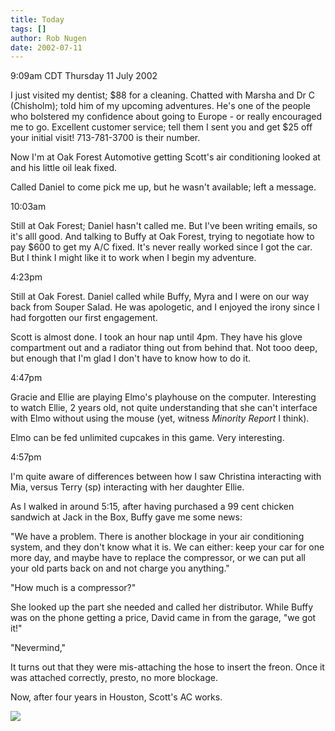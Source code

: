 ```yaml
---
title: Today
tags: []
author: Rob Nugen
date: 2002-07-11
---
```


<p class=date>9:09am CDT Thursday 11 July 2002</p>

<p>I just visited my dentist; $88 for a cleaning. Chatted with Marsha
and Dr C (Chisholm); told him of my upcoming adventures.  He's one of
the people who bolstered my confidence about going to Europe - or
really encouraged me to go.  Excellent customer service; tell them I
sent you and get $25 off your initial visit!  713-781-3700 is their
number.</p>

<p>Now I'm at Oak Forest Automotive getting
Scott's air conditioning looked at and his little oil leak fixed.</p>

<p>Called Daniel to come pick me up, but he wasn't available; left a
message.</p>

<p class=date>10:03am</p>

<p>Still at Oak Forest; Daniel hasn't called me.  But I've been
writing emails, so it's alll good.  And talking to Buffy at Oak
Forest, trying to negotiate how to pay $600 to get my A/C fixed.  It's
never really worked since I got the car.  But I think I might like it
to work when I begin my adventure.</p>

<p class=date>4:23pm</p>

<p>Still at Oak Forest.  Daniel called while Buffy, Myra and I were on
our way back from Souper Salad.  He was apologetic, and I enjoyed the
irony since I had forgotten our first engagement.</p>

<p>Scott is almost done.  I took an hour nap until 4pm.  They have his
glove compartment out and a radiator thing out from behind that.  Not
tooo deep, but enough that I'm glad I don't have to know how to do
it.</p>

<p class=date>4:47pm</p>

<p>Gracie and Ellie are playing Elmo's playhouse on the computer.
Interesting to watch Ellie, 2 years old, not quite understanding that
she can't interface with Elmo without using the mouse (yet, witness
<em>Minority Report</em> I think).</p>

<p>Elmo can be fed unlimited cupcakes in this game.  Very
interesting.</p>

<p class=date>4:57pm</p>

<p>I'm quite aware of differences between how I saw Christina
interacting with Mia, versus Terry (sp) interacting with her daughter
Ellie.</p>

<p>As I walked in around 5:15, after having purchased a 99 cent
chicken sandwich at Jack in the Box, Buffy gave me some news:</p>

<p>"We have a problem.  There is another blockage in your air
conditioning system, and they don't know what it is.  We can either:
keep your car for one more day, and maybe have to replace the
compressor, or we can put all your old parts back on and not charge
you anything."</p>

<p>"How much is a compressor?"</p>

<p>She looked up the part she needed and called her distributor.
While Buffy was on the phone getting a price, David came in from the
garage, "we got it!"</p>

<p>"Nevermind,"</p>

<p>It turns out that they were mis-attaching the hose to insert the
freon.  Once it was attached correctly, presto, no more blockage.</p>

<p>Now, after four years in Houston, Scott's AC works.</p>

<p><img src="/images/rob/wL-ROB.gif"/></p>
